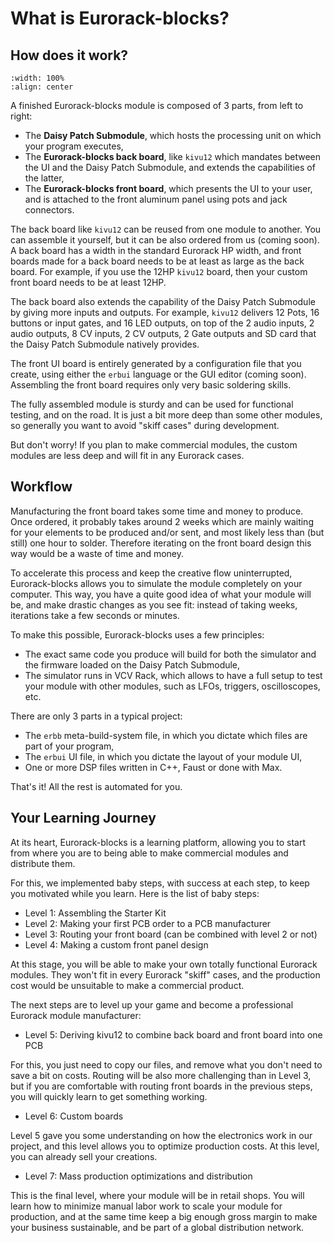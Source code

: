 # What is Eurorack-blocks?

## How does it work?

```{image} what-boards.png
:width: 100%
:align: center
```

A finished Eurorack-blocks module is composed of 3 parts, from left to right:
- The **Daisy Patch Submodule**, which hosts the processing unit on which your program executes,
- The **Eurorack-blocks back board**, like `kivu12` which mandates between the UI and the Daisy Patch Submodule, and extends the capabilities of the latter,
- The **Eurorack-blocks front board**, which presents the UI to your user, and is attached to the front aluminum panel using pots and jack connectors.

The back board like `kivu12` can be reused from one module to another. You can assemble it yourself, but it can be also ordered from us (coming soon). A back board has a width in the standard Eurorack HP width, and front boards made for a back board needs to be at least as large as the back board. For example, if you use the 12HP `kivu12` board, then your custom front board needs to be at least 12HP.

The back board also extends the capability of the Daisy Patch Submodule by giving more inputs and outputs.
For example, `kivu12` delivers 12 Pots, 16 buttons or input gates, and 16 LED outputs, on top of the 2 audio inputs, 2 audio outputs, 8 CV inputs, 2 CV outputs, 2 Gate outputs and SD card that the Daisy Patch Submodule natively provides.

The front UI board is entirely generated by a configuration file that you create, using either the `erbui` language or the GUI editor (coming soon). Assembling the front board requires only very basic soldering skills.

The fully assembled module is sturdy and can be used for functional testing, and on the road.
It is just a bit more deep than some other modules, so generally you want to avoid "skiff cases"
during development.

But don't worry! If you plan to make commercial modules, the custom modules are less deep
and will fit in any Eurorack cases.

 
## Workflow

Manufacturing the front board takes some time and money to produce. Once ordered, it probably takes around 2 weeks which are mainly waiting for your elements to be produced and/or sent, and most likely less than (but still) one hour to solder. Therefore iterating on the front board design this way would be a waste of time and money.

To accelerate this process and keep the creative flow uninterrupted, Eurorack-blocks allows you to simulate the module completely on your computer. This way, you have a quite good idea of what your module will be, and make drastic changes as you see fit: instead of taking weeks, iterations take a few seconds or minutes.

To make this possible, Eurorack-blocks uses a few principles:
- The exact same code you produce will build for both the simulator and the firmware loaded on the Daisy Patch Submodule,
- The simulator runs in VCV Rack, which allows to have a full setup to test your module with other modules, such as LFOs, triggers, oscilloscopes, etc.

There are only 3 parts in a typical project:
- The `erbb` meta-build-system file, in which you dictate which files are part of your program,
- The `erbui` UI file, in which you dictate the layout of your module UI,
- One or more DSP files written in C++, Faust or done with Max.

That's it! All the rest is automated for you.


## Your Learning Journey

At its heart, Eurorack-blocks is a learning platform, allowing you to start from where you are
to being able to make commercial modules and distribute them.

For this, we implemented baby steps, with success at each step, to keep you motivated
while you learn.
Here is the list of baby steps:

- Level 1: Assembling the Starter Kit
- Level 2: Making your first PCB order to a PCB manufacturer
- Level 3: Routing your front board (can be combined with level 2 or not)
- Level 4: Making a custom front panel design

At this stage, you will be able to make your own totally functional Eurorack modules.
They won't fit in every Eurorack "skiff" cases, and the production cost would be unsuitable
to make a commercial product.

The next steps are to level up your game and become a professional Eurorack module manufacturer:

- Level 5: Deriving kivu12 to combine back board and front board into one PCB

For this, you just need to copy our files, and remove what you don't need to save a bit
on costs. Routing will be also more challenging than in Level 3, but if you are comfortable
with routing front boards in the previous steps, you will quickly learn to get something working.

- Level 6: Custom boards

Level 5 gave you some understanding on how the electronics work in our project, and this
level allows you to optimize production costs.
At this level, you can already sell your creations.

- Level 7: Mass production optimizations and distribution

This is the final level, where your module will be in retail shops.
You will learn how to minimize manual labor work to scale your module for production, and
at the same time keep a big enough gross margin to make your business sustainable,
and be part of a global distribution network.
